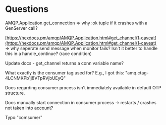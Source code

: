 # Questions

AMQP.Application.get_connection => why :ok tuple if it crashes with a GenServer call?

[https://hexdocs.pm/amqp/AMQP.Application.html#get_channel/1-caveat](https://hexdocs.pm/amqp/AMQP.Application.html#get_channel/1-caveat) => why seperate send message when monitor fails? Isn't it better to handle this in a handle_continue? (race condition)

Update docs - get_channel returns a conn variable name?

What exactly is the consumer tag used for? E.g., I got this:
"amq.ctag-4LCNMKPb1j8VTpRVjbUEyQ"

Docs regarding consumer process isn't immediately available in default OTP structure.

Docs manually start connection in consumer process -> restarts / crashes not taken into account?

Typo "comsumer"
